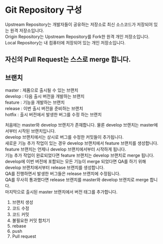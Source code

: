 
# Git Repository 구성
Upstream Repository는 개발자들이 공유하는 저장소로 최신 소스코드가 저장되어 있는 원격 저장소입니다.<br>
Origin Repository는 Upstream Repository를 Fork한 원격 개인 저장소입니다.<br>
Local Repository는 내 컴퓨터에 저장되어 있는 개인 저장소입니다.<br>

## 자신의 Pull Request는 스스로 merge 합니다.

## 브랜치
master : 제품으로 출시될 수 있는 브랜치<br>
develop : 다음 출시 버전을 개발하는 브랜치<br>
feature : 기능을 개발하는 브랜치<br>
release : 이번 출시 버전을 준비하는 브랜치<br>
hotfix : 출시 버전에서 발생한 버그를 수정 하는 브랜치<br>

처음에는 master와 develop 브랜치가 존재합니다. 물론 develop 브랜치는 master에서부터 시작된 브랜치입니다.<br>
develop 브랜치에서는 상시로 버그를 수정한 커밋들이 추가됩니다.<br>
새로운 기능 추가 작업이 있는 경우 develop 브랜치에서 feature 브랜치를 생성합니다.<br>
feature 브랜치는 언제나 develop 브랜치에서부터 시작하게 됩니다.<br>
기능 추가 작업이 완료되었다면 feature 브랜치는 develop 브랜치로 merge 됩니다.<br>
develop에 이번 버전에 포함되는 모든 기능이 merge 되었다면 QA를 하기 위해 develop 브랜치에서부터 release 브랜치를 생성합니다.<br>
QA를 진행하면서 발생한 버그들은 release 브랜치에 수정됩니다.<br>
QA를 무사히 통과했다면 release 브랜치를 master와 develop 브랜치로 merge 합니다.<br>
마지막으로 출시된 master 브랜치에서 버전 태그를 추가합니다.<br>

1. 브랜치 생성
1. 코드 수정
1. 코드 커밋
1. 불필요한 커밋 합치기
1. rebase
1. push
1. Pull request